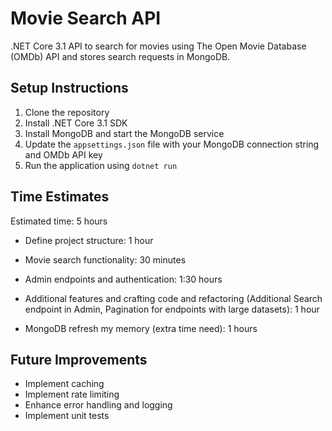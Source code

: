 # Movie Search API

.NET Core 3.1 API to search for movies using The Open Movie Database (OMDb) API and stores search requests in MongoDB.

## Setup Instructions

1. Clone the repository
2. Install .NET Core 3.1 SDK
3. Install MongoDB and start the MongoDB service
4. Update the `appsettings.json` file with your MongoDB connection string and OMDb API key
5. Run the application using `dotnet run`

## Time Estimates

Estimated time: 5 hours

- Define project structure: 1 hour
- Movie search functionality: 30 minutes
- Admin endpoints and authentication: 1:30 hours
- Additional features and crafting code and refactoring (Additional Search endpoint in Admin, Pagination for endpoints with large datasets): 1 hour

- MongoDB refresh my memory (extra time need): 1 hours


## Future Improvements

- Implement caching
- Implement rate limiting
- Enhance error handling and logging
- Implement unit tests